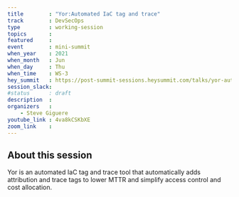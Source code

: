 ```yaml
---
title        : "Yor:Automated IaC tag and trace"
track        : DevSecOps
type         : working-session
topics       :
featured     :
event        : mini-summit
when_year    : 2021
when_month   : Jun
when_day     : Thu
when_time    : WS-3
hey_summit   : https://post-summit-sessions.heysummit.com/talks/yor-automated-iac-tag-and-trace/
session_slack:
#status      : draft
description  :
organizers   :
    - Steve Giguere
youtube_link : 4va8kCSKbXE
zoom_link    : 
---
```


## About this session
Yor is an automated IaC tag and trace tool that automatically adds attribution and trace tags to lower MTTR and simplify access control and cost allocation.
